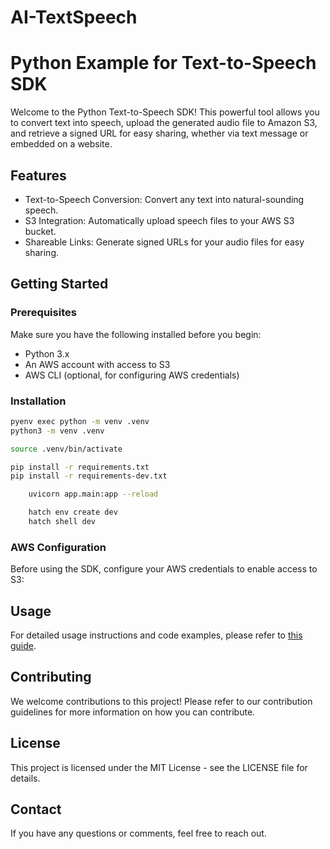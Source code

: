 # AI-TextSpeech

# Python Example for Text-to-Speech SDK

Welcome to the Python Text-to-Speech SDK! This powerful tool allows you to convert text into speech, upload the generated audio file to Amazon S3, and retrieve a signed URL for easy sharing, whether via text message or embedded on a website.

## Features

- Text-to-Speech Conversion: Convert any text into natural-sounding speech.
- S3 Integration: Automatically upload speech files to your AWS S3 bucket.
- Shareable Links: Generate signed URLs for your audio files for easy sharing.

## Getting Started

### Prerequisites

Make sure you have the following installed before you begin:

- Python 3.x
- An AWS account with access to S3
- AWS CLI (optional, for configuring AWS credentials)

### Installation

<!-- Create a virtual environment -->

```bash
pyenv exec python -m venv .venv
python3 -m venv .venv

```

<!--  To activate virtual environment-->

```bash
source .venv/bin/activate

```

<!-- Install dependencies -->

```bash
pip install -r requirements.txt
pip install -r requirements-dev.txt

```

<!-- Run Your Application -->

```bash
    uvicorn app.main:app --reload
```

<!-- Install and activate the dev environment: -->

```bash
    hatch env create dev
    hatch shell dev
```

### AWS Configuration

Before using the SDK, configure your AWS credentials to enable access to S3:

## Usage

For detailed usage instructions and code examples, please refer to [this guide](https://elevenlabs.io/docs/developer-guides/how-to-use-tts-with-streaming).

## Contributing

We welcome contributions to this project! Please refer to our contribution guidelines for more information on how you can contribute.

## License

This project is licensed under the MIT License - see the LICENSE file for details.

## Contact

If you have any questions or comments, feel free to reach out.
